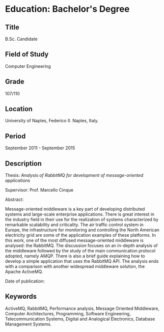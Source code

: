 # Education: Bachelor's Degree

## Title

B.Sc. Candidate

## Field of Study

Computer Engineering

## Grade

107/110

## Location

University of Naples, Federico II. Naples, Italy.

## Period

September 2011 - September 2015

## Description

Thesis: *Analysis of RabbitMQ for development of message-oriented applications*

Supervisor: Prof. Marcello Cinque

Abstract:

Message-oriented middleware is a key part of developing distributed systems and
large-scale enterprise applications. There is great interest in the industry
field in their use for the realization of systems characterized by remarkable
scalability and criticality. The air traffic control system in Europe, the
infrastructure for monitoring and controlling the North American electricity
grid are some of the application examples of these platforms. In this work, one
of the most diffused message-oriented middleware is analysed: the RabbitMQ. The
discussion focuses on an in-depth analysis of the middleware followed by the
study of the main communication protocol adopted, namely AMQP.  There is also a
brief guide explaining how to develop a simple application that uses the
RabbitMQ API. The analysis ends with a comparison with another widespread
middleware solution, the Apache ActiveMQ.

Date of publication:

## Keywords

ActiveMQ, RabbitMQ, Performance analysis, Message Oriented Middleware, Computer
Architectures, Programming, Software Engineering, Telecommunication Systems,
Digital and Analogical Electronics, Database Management Systems.
